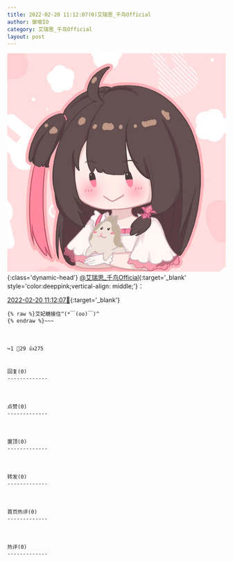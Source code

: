 ```yaml
---
title: 2022-02-20 11:12:07(0)艾瑞思_千鸟Official
author: 御坂IO
category: 艾瑞思_千鸟Official
layout: post
---
```


![img](/images/7e08840c56f251de28bdf766b647bd5fe9a5d50a.jpg){:class='dynamic-head'}
[@艾瑞思_千鸟Official](https://space.bilibili.com/1090010845/dynamic){:target='_blank' style='color:deeppink;vertical-align: middle;'}：

[2022-02-20 11:12:07🔗](https://t.bilibili.com/629162573718187683){:target='_blank'}

~~~
{% raw %}艾妃糖接住^(*￣(oo)￣)^
{% endraw %}~~~



↪️1 💬29 👍275


回复(0)
-------------



点赞(0)
-------------



置顶(0)
-------------



转发(0)
-------------



首页热评(0)
-------------



热评(0)
-------------



